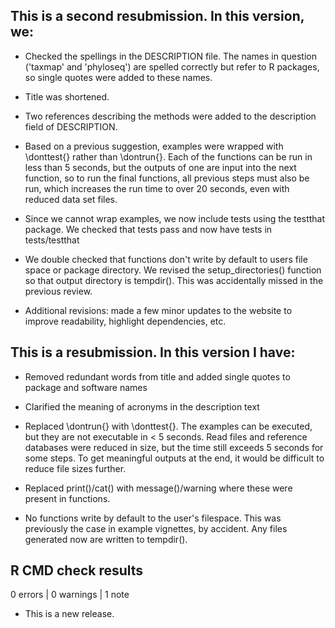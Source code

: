 ## This is a second resubmission. In this version, we:

* Checked the spellings in the DESCRIPTION file. The names in question ('taxmap' and 'phyloseq') are spelled correctly but refer to R packages, so single quotes were added to these names. 

* Title was shortened.

* Two references describing the methods were added to the description field of DESCRIPTION.

* Based on a previous suggestion, examples were wrapped with \donttest{} rather than \dontrun{}. Each of the functions can be run in less than 5 seconds, but the outputs of one are input into the next function, so to run the final functions, all previous steps must also be run, which increases the run time to over 20 seconds, even with reduced data set files.

* Since we cannot wrap examples, we now include tests using the testthat package. We checked that tests pass and now have tests in tests/testthat

* We double checked that functions don't write by default to users file space or package directory. We revised the setup_directories() function so that output directory is tempdir(). This was accidentally missed in the previous review.

* Additional revisions: made a few minor updates to the website to improve readability, highlight dependencies, etc. 

## This is a resubmission. In this version I have:

* Removed redundant words from title and added single quotes to package and software names

* Clarified the meaning of acronyms in the description text

* Replaced \dontrun{} with \donttest{}. The examples can be executed, but they are not executable in < 5 seconds. Read files and reference databases were reduced in size, but the time still exceeds 5 seconds for some steps. To get meaningful outputs at the end, it would be difficult to reduce file sizes further.

* Replaced print()/cat() with message()/warning where these were present in functions.

* No functions write by default to the user's filespace. This was previously the case in example vignettes, by accident. Any files generated now are written to tempdir(). 

## R CMD check results

0 errors | 0 warnings | 1 note

* This is a new release.
